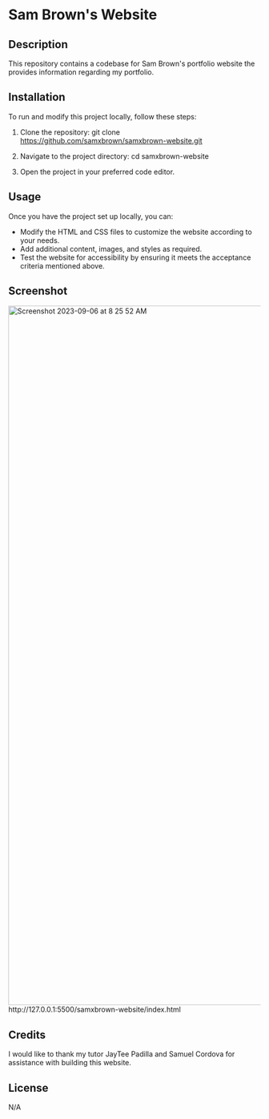 # Sam Brown's Website

## Description

This repository contains a codebase for Sam Brown's portfolio website the provides information regarding my portfolio.

## Installation

To run and modify this project locally, follow these steps:

1. Clone the repository:
git clone https://github.com/samxbrown/samxbrown-website.git

2. Navigate to the project directory:
cd samxbrown-website

3. Open the project in your preferred code editor.

## Usage

Once you have the project set up locally, you can:

* Modify the HTML and CSS files to customize the website according to your needs.
* Add additional content, images, and styles as required.
* Test the website for accessibility by ensuring it meets the acceptance criteria mentioned above.

## Screenshot
<img width="1396" alt="Screenshot 2023-09-06 at 8 25 52 AM" src="https://github.com/samxbrown/samxbrown-website/assets/135293566/6b2248d6-c355-4569-a3d5-ea2605d0ae52">
http://127.0.0.1:5500/samxbrown-website/index.html

## Credits

I would like to thank my tutor JayTee Padilla and Samuel Cordova for assistance with building this website.

## License

N/A
